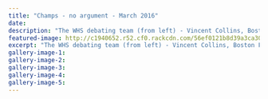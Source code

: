 ```yaml
---
title: "Champs - no argument - March 2016"
date: 
description: "The WHS debating team (from left) - Vincent Collins, Boston Flanagan-Connors, Gabrielle Penn, Connor Cresswell, Jeanne-Marie Bonnet, Jack Southee, Jackie-Hazelhurst, Alister Hughes and Raoul Sarup."
featured-image: http://c1940652.r52.cf0.rackcdn.com/56ef0121b8d39a3ca3002577/Debating-team-won-Russell-McVeagh-comp-March-2016.jpg
excerpt: "The WHS debating team (from left) - Vincent Collins, Boston Flanagan-Connors, Gabrielle Penn, Connor Cresswell, Jeanne-Marie Bonnet, Jack Southee, Jackie-Hazelhurst, Alister Hughes and Raoul Sarup."
gallery-image-1: 
gallery-image-2: 
gallery-image-3: 
gallery-image-4: 
gallery-image-5: 
---
```

